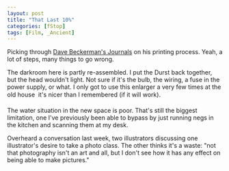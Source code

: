 ```yaml
---
layout: post
title: "That Last 10%"
categories: [fStop]
tags: [Film, _Ancient]
---
```

Picking through <a href="http://www.davebeckerman.com/general/JournalJune01.html">Dave Beckerman's Journals</a> on his printing process. Yeah, a lot of steps, many things to go wrong.

The darkroom here is partly re-assembled. I put the Durst back together, but the head wouldn't light. Not sure if it's the bulb, the wiring, a fuse in the power supply, or what. I only got to use this enlarger a very few times at the old house &#151; it's nicer than I remembered (if it will work).

The water situation in the new space is poor. That's still the biggest limitation, one I've previously been able to bypass by just running negs in the kitchen and scanning them at my desk.

Overheard a conversation last week, two illustrators discussing one illustrator's desire to take a photo class. The other thinks it's a waste: "not that photography isn't an art and all, but I don't see how it has any effect on being able to make pictures."
